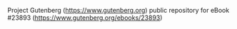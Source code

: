 Project Gutenberg (https://www.gutenberg.org) public repository for eBook #23893 (https://www.gutenberg.org/ebooks/23893)

